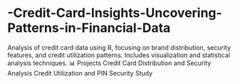 # -Credit-Card-Insights-Uncovering-Patterns-in-Financial-Data
Analysis of credit card data using R, focusing on brand distribution, security features, and credit utilization patterns. Includes visualization and statistical analysis techniques. 📊 Projects  Credit Card Distribution and Security Analysis Credit Utilization and PIN Security Study
